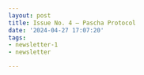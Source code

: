```yaml
---
layout: post
title: Issue No. 4 — Pascha Protocol
date: '2024-04-27 17:07:20'
tags:
- newsletter-1
- newsletter

---
```


